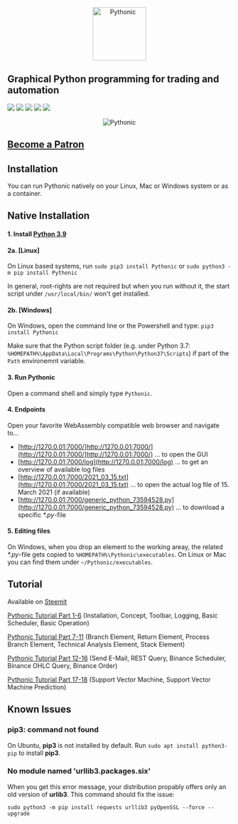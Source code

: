 <p align="center"><img src="https://github.com/hANSIc99/Pythonic/blob/gui_new/src/Pythonic/public_html/static/horizontal.png" alt="Pythonic" height="120px"></p>

## Graphical Python programming for trading and automation

[<img src="https://img.shields.io/pypi/l/Pythonic.svg">](https://github.com/hANSIc99/Pythonic)
[<img src="https://img.shields.io/pypi/pyversions/Pythonic.svg">](https://pypi.org/project/Pythonic/)
[<img src="https://img.shields.io/pypi/format/Pythonic.svg">](https://pypi.org/project/Pythonic/)
[<img src="https://img.shields.io/github/last-commit/hANSIc99/Pythonic.svg">](https://github.com/hANSIc99/Pythonic)
[<img src="https://img.shields.io/badge/platform-Windows%20Linux%20Mac-blueviolet.svg">](https://github.com/hANSIc99/Pythonic)


<p align="center"><img src="https://github.com/hANSIc99/Pythonic/blob/gui_new/screenshot-5.PNG" alt="Pythonic" "></p>


## [Become a Patron](https://www.patreon.com/pythonicautomation?fan_landing=true)

## Installation 

You can run Pythonic natively on your Linux, Mac or Windows system
or as a container.

## Native Installation

#### 1. Install [Python 3.9](https://www.python.org/)

#### 2a. [Linux]

On Linux based systems,
run `sudo pip3 install Pythonic`
or `sudo python3 -m pip install Pythonic`

In general, root-rights are not required but when you run without it, the start script under
`/usr/local/bin/` won't get installed.

#### 2b. [Windows]

On Windows, open the command line or the Powershell and type:
`pip3 install Pythonic`

Make sure that the Python script folder (e.g. under Python 3.7: `%HOMEPATH%\AppData\Local\Programs\Python\Python37\Scripts`)
if part of the `Path` environemnt variable.

#### 3. Run Pythonic

Open a command shell and simply type `Pythonic`.

#### 4. Endpoints

Open your favorite WebAssembly compatible web browser and navigate to...

- [http://1270.0.01:7000/]http://1270.0.01:7000/](http://1270.0.01:7000/]http://1270.0.01:7000/) ... to open the GUI
- [http://1270.0.01:7000/log](http://1270.0.01:7000/log) ... to get an overview of available log files
- [http://1270.0.01:7000/2021_03_15.txt](http://1270.0.01:7000/2021_03_15.txt) ... to open the actual log file of 15. March 2021 (if available)
- [http://1270.0.01:7000/generic_python_73594528.py](http://1270.0.01:7000/generic_python_73594528.py) ... to download a specific *\*.py*-file

#### 5. Editing files

On Windows, when you drop an element to the working areay, the related *\*.py*-file gets copied
to `%HOMEPATH%\Pythonic\executables`. On Linux or Mac you can find them under `~/Pythonic/executables`.

## Tutorial
Available on [Steemit](https://steemit.com)

[Pythonic Tutorial Part 1-6](https://steemit.com/programming/@avenwedde/pythonic-tutorial-part-1-6) (Installation, Concept, Toolbar, Logging, Basic Scheduler, Basic Operation)

[Pythonic Tutorial Part 7-11](https://steemit.com/programming/@avenwedde/pythonic-tutorial-part-7-11) (Branch Element, Return Element, Process Branch Element, Technical Analysis Element, Stack Element)

[Pythonic Tutorial Part 12-16](https://steemit.com/programming/@avenwedde/pythonic-tutorial-part-12-16) (Send E-Mail, REST Query, Binance Scheduler, Binance OHLC Query, Binance Order)

[Pythonic Tutorial Part 17-18](https://steemit.com/datascience/@avenwedde/pythonic-tutorial-17-18) (Support Vector Machine, Support Vector Machine Prediction)

## Known Issues

### pip3: command not found
On Ubuntu, **pip3** is not installed by default.
Run `sudo apt install python3-pip` to install **pip3**.

### No module named 'urllib3.packages.six'
When you get this error message,
your distribution propably offers only an old version of **urlib3**.
This command should fix the issue:

`sudo python3 -m pip install requests urllib3 pyOpenSSL --force --upgrade`


